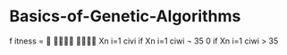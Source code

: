 # Basics-of-Genetic-Algorithms

f itness =



Xn
i=1
civi
if Xn
i=1
ciwi ¬ 35
0 if Xn
i=1
ciwi > 35
